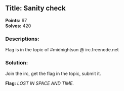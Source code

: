 
## Title: Sanity check
**Points:** 67  
**Solves:** 420

### Descriptions: 
Flag is in the topic of #midnightsun @ irc.freenode.net

### Solution:
Join the irc, get the flag in the topic, submit it.

**Flag:** *LOST IN SPACE AND TIME.*

